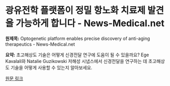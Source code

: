 # 광유전학 플랫폼이 정밀 항노화 치료제 발견을 가능하게 합니다 - News-Medical.net

**원제목:** Optogenetic platform enables precise discovery of anti-aging therapeutics - News-Medical.net

**요약:** 초고해상도 기술은 어떻게 신경전달 연구에 도움이 될 수 있을까요?
Ege Kavalali와 Natalie Guzikowski
저해성 시냅스에서 신경전달을 연구하는 데 초고해상도 기술을 어떻게 사용할 수 있는지 알아보세요.

[원문 링크](https://www.news-medical.net/news/20250716/Optogenetic-platform-enables-precise-discovery-of-anti-aging-therapeutics.aspx)
